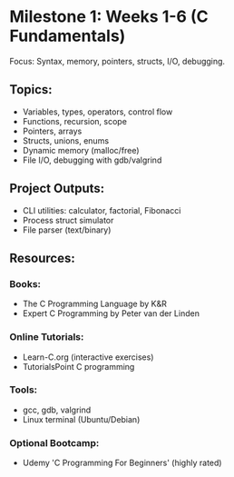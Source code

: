 # Milestone 1: Weeks 1-6 (C Fundamentals)

Focus: Syntax, memory, pointers, structs, I/O, debugging.

## Topics:
- Variables, types, operators, control flow
- Functions, recursion, scope
- Pointers, arrays
- Structs, unions, enums
- Dynamic memory (malloc/free)
- File I/O, debugging with gdb/valgrind

## Project Outputs:
- CLI utilities: calculator, factorial, Fibonacci
- Process struct simulator
- File parser (text/binary)

## Resources:
### Books:
- The C Programming Language by K&R
- Expert C Programming by Peter van der Linden
### Online Tutorials:
- Learn-C.org (interactive exercises)
- TutorialsPoint C programming
### Tools:
- gcc, gdb, valgrind
- Linux terminal (Ubuntu/Debian)
### Optional Bootcamp:
- Udemy 'C Programming For Beginners' (highly rated)
